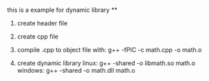 this is a example for dynamic library **
1. create header file

2. create cpp file

3. compile .cpp to object file with:
	g++ -fPIC -c math.cpp -o math.o
	
4. create dynamic library 
	linux:
		g++ -shared -o libmath.so math.o
	windows:
		g++ -shared -o math.dll math.o
